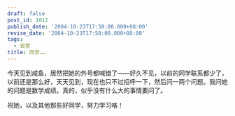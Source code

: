 ```yaml
---
draft: false
post_id: 1012
publish_date: '2004-10-23T17:58:00.000+08:00'
revise_date: '2004-10-23T17:58:00.000+08:00'
tags:
  - 日常
title: 同学……
---
```


今天见到咸鱼，居然把她的外号都喊错了——好久不见，以前的同学联系都少了，以前还是那么好，天天见到，现在也只不过招呼一下，然后问一两个问题。我问她的问题是数学成绩。真的，似乎没有什么大的事情要问了。

祝她，以及其他那些好同学，努力学习咯！
